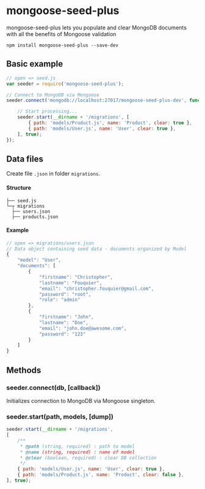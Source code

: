 # mongoose-seed-plus

mongoose-seed-plus lets you populate and clear MongoDB documents with all the benefits of Mongoose validation

```
npm install mongoose-seed-plus --save-dev
```

## Basic example

```javascript
// open => seed.js
var seeder = require('mongoose-seed-plus');

// Connect to MongoDB via Mongoose
seeder.connect('mongodb://localhost:27017/mongoose-seed-plus-dev', function() {

    // Start processing...
    seeder.start(__dirname + '/migrations', [
        { path: 'models/Product.js', name: 'Product', clear: true },
        { path: 'models/User.js', name: 'User', clear: true },
    ], true);
});


```

## Data files

Create file `.json` in folder `migrations`.

#### Structure

```
├── seed.js
└─┬ migrations
  ├── users.json
  ├── products.json
```

#### Example
```Javascript
// open => migrations/users.json
// Data object containing seed data - documents organized by Model
{
    "model": "User",
    "documents": [
        {
            "firstname": "Christopher",
            "lastname": "Fouquier",
            "email": "christopher.fouquier@gmail.com",
            "password": "root",
            "role": "admin"
        },
        {
            "firstname": "John",
            "lastname": "Doe",
            "email": "john.doe@awesome.com",
            "password": "123"
        }
    ]
}
```

## Methods

### seeder.connect(db, [callback])

Initializes connection to MongoDB via Mongoose singleton.

### seeder.start(path, models, [dump])

```Javascript
seeder.start(__dirname + '/migrations',
[
    /**
     * @path (string, required) : path to model
     * @name (string, required) : name of model
     * @clear (boolean, required) : clear DB collection
     */
    { path: 'models/User.js', name: 'User', clear: true },
    { path: 'models/Product.js', name: 'Product', clear: false },
], true);
```
